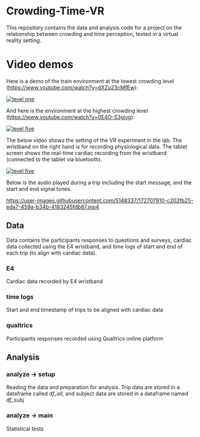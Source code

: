 # Crowding-Time-VR
This repository contains the data and analysis code for a project on the relationship between crowding and time perception, tested in a virtual reality setting.

# Video demos
Here is a demo of the train environment at the lowest crowding level (https://www.youtube.com/watch?v=dXZu23cMfEw): 

[![level one](https://img.youtube.com/vi/dXZu23cMfEw/0.jpg)](https://www.youtube.com/watch?v=dXZu23cMfEw)


And here is the environment at the highest crowding level (https://www.youtube.com/watch?v=0E4O-S3givg): 

[![level five](https://img.youtube.com/vi/0E4O-S3givg/0.jpg)](https://www.youtube.com/watch?v=0E4O-S3givg)


The below video shows the setting of the VR experiment in the lab. The wristband on the right hand is for recording physiological data. The tablet screen shows the real-time cardiac recording from the wristband (connected to the tablet via bluetooth).

[![level five](https://img.youtube.com/vi/Rc7tcL7Pz60/0.jpg)](https://www.youtube.com/watch?v=Rc7tcL7Pz60)


Below is the audio played during a trip including the start message, and the start and end signal tones.

https://user-images.githubusercontent.com/5148337/172707910-c202fb25-eda7-459a-b34b-4183245fdb87.mp4






## Data
Data contains the participants responses to questions and surveys, cardiac data collected using the E4 wristband, and time logs of start and end of each trip (to align with cardiac data).

### E4
Cardiac data recorded by E4 wristband

### time logs
Start and end timestamp of trips to be aligned with cardiac data

### qualtrics
Participants responses recorded using Qualtrics online platform

## Analysis

### analyze -> setup
Reading the data and preparation for analysis. Trip data are stored in a dataframe called *df_all*, and subject data are stored in a dataframe named *df_subj*

### analyze -> main
Statistical tests


